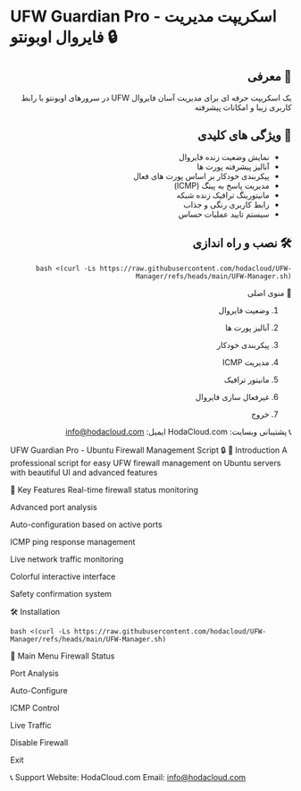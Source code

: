 
# UFW Guardian Pro - اسکریپت مدیریت فایروال اوبونتو 🔒

<!-- HTML -->
<div dir="rtl">

## 📜 معرفی
یک اسکریپت حرفه ای برای مدیریت آسان فایروال UFW در سرورهای اوبونتو با رابط کاربری زیبا و امکانات پیشرفته

## 🌟 ویژگی های کلیدی
- نمایش وضعیت زنده فایروال
- آنالیز پیشرفته پورت ها
- پیکربندی خودکار بر اساس پورت های فعال
- مدیریت پاسخ به پینگ (ICMP)
- مانیتورینگ ترافیک زنده شبکه
- رابط کاربری رنگی و جذاب
- سیستم تایید عملیات حساس

## 🛠 نصب و راه اندازی
```
bash <(curl -Ls https://raw.githubusercontent.com/hodacloud/UFW-Manager/refs/heads/main/UFW-Manager.sh)
```
🧩 منوی اصلی

1. وضعیت فایروال

2. آنالیز پورت ها

3. پیکربندی خودکار

4. مدیریت ICMP

5. مانیتور ترافیک

6. غیرفعال سازی فایروال

7. خروج

📞 پشتیبانی
وبسایت: HodaCloud.com
ایمیل: info@hodacloud.com

</div>
UFW Guardian Pro - Ubuntu Firewall Management Script 🔒
📜 Introduction
A professional script for easy UFW firewall management on Ubuntu servers with beautiful UI and advanced features

🌟 Key Features
Real-time firewall status monitoring

Advanced port analysis

Auto-configuration based on active ports

ICMP ping response management

Live network traffic monitoring

Colorful interactive interface

Safety confirmation system

🛠 Installation

```
bash <(curl -Ls https://raw.githubusercontent.com/hodacloud/UFW-Manager/refs/heads/main/UFW-Manager.sh)
```
🧩 Main Menu
Firewall Status

Port Analysis

Auto-Configure

ICMP Control

Live Traffic

Disable Firewall

Exit

📞 Support
Website: HodaCloud.com
Email: info@hodacloud.com

